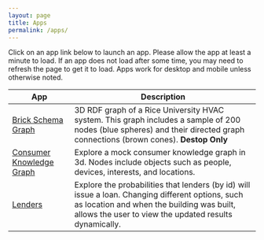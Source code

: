 ```yaml
---
layout: page
title: Apps
permalink: /apps/
---
```


Click on an app link below to launch an app.  Please allow the app at least a minute to load.  If an app does not load after some time, you may need to refresh the page to get it to load.  Apps work for desktop and mobile unless otherwise noted.

| App | Description |
|-------|--------|
| [Brick Schema Graph](http://scottlittle.org/brick-app-export) | 3D RDF graph of a Rice University HVAC system.  This graph includes a sample of 200 nodes (blue spheres) and their directed graph connections (brown cones).  **Destop Only**
| [Consumer Knowledge Graph](http://apps.scottlittle.org/voila/render/consumer%20knowledge%20graph.ipynb)| Explore a mock consumer knowledge graph in 3d.  Nodes include objects such as people, devices, interests, and locations. |
| [Lenders](http://apps.scottlittle.org/voila/render/lenders/lenders.ipynb) | Explore the probabilities that lenders (by id) will issue a loan.  Changing different options, such as location and when the building was built, allows the user to view the updated results dynamically. |
